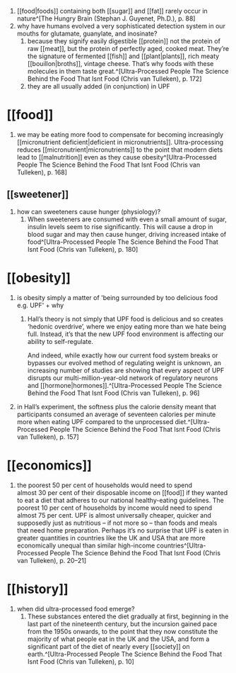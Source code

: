 1. [[food|foods]] containing both [[sugar]] and [[fat]] rarely occur in nature^[The Hungry Brain (Stephan J. Guyenet, Ph.D.), p. 88]
2. why have humans evolved a very sophisticated detection system in our mouths for glutamate, guanylate, and inosinate?
	1. because they signify easily digestible [[protein]] not the protein of raw [[meat]], but the protein of perfectly aged, cooked meat. They’re the signature of fermented [[fish]] and [[plant|plants]], rich meaty [[bouillon|broths]], vintage cheese. That’s why foods with these molecules in them taste great.^[Ultra-Processed People The Science Behind the Food That Isnt Food (Chris van Tulleken), p. 172]
	2. they are all usually added (in conjunction) in UPF

# [[food]]
1. we may be eating more food to compensate for becoming increasingly [[micronutrient deficient|deficient in micronutrients]]. Ultra-processing reduces [[micronutrient|micronutrients]] to the point that modern diets lead to [[malnutrition]] even as they cause obesity^[Ultra-Processed People The Science Behind the Food That Isnt Food (Chris van Tulleken), p. 168]

## [[sweetener]]
1. how can sweeteners cause hunger (physiology)?
	1. When sweeteners are consumed with even a small amount of sugar, insulin levels seem to rise significantly. This will cause a drop in blood sugar and may then cause hunger, driving increased intake of food^[Ultra-Processed People The Science Behind the Food That Isnt Food (Chris van Tulleken), p. 180]

# [[obesity]]
1. is obesity simply a matter of 'being surrounded by too delicious food e.g. UPF' + why
	1. Hall’s theory is not simply that UPF food is delicious and so creates ‘hedonic overdrive’, where we enjoy eating more than we hate being full. Instead, it’s that the new UPF food environment is affecting our ability to self-regulate.
	   
	   And indeed, while exactly how our current food system breaks or bypasses our evolved method of regulating weight is unknown, an increasing number of studies are showing that every aspect of UPF disrupts our multi-million-year-old network of regulatory neurons and [[hormone|hormones]].^[Ultra-Processed People The Science Behind the Food That Isnt Food (Chris van Tulleken), p. 96]
2. in Hall’s experiment, the softness plus the calorie density meant that participants consumed an average of seventeen calories per minute more when eating UPF compared to the unprocessed diet.^[Ultra-Processed People The Science Behind the Food That Isnt Food (Chris van Tulleken), p. 157]

# [[economics]]
1. the poorest 50 per cent of households would need to spend almost 30 per cent of their disposable income on [[food]] if they wanted to eat a diet that adheres to our national healthy-eating guidelines. The poorest 10 per cent of households by income would need to spend almost 75 per cent. UPF is almost universally cheaper, quicker and supposedly just as nutritious – if not more so – than foods and meals that need home preparation. Perhaps it’s no surprise that UPF is eaten in greater quantities in countries like the UK and USA that are more economically unequal than similar high-income countries^[Ultra-Processed People The Science Behind the Food That Isnt Food (Chris van Tulleken), p. 20–21]

# [[history]]
1. when did ultra-processed food emerge?
	1. These substances entered the diet gradually at first, beginning in the last part of the nineteenth century, but the incursion gained pace from the 1950s onwards, to the point that they now constitute the majority of what people eat in the UK and the USA, and form a significant part of the diet of nearly every [[society]] on earth.^[Ultra-Processed People The Science Behind the Food That Isnt Food (Chris van Tulleken), p. 10]